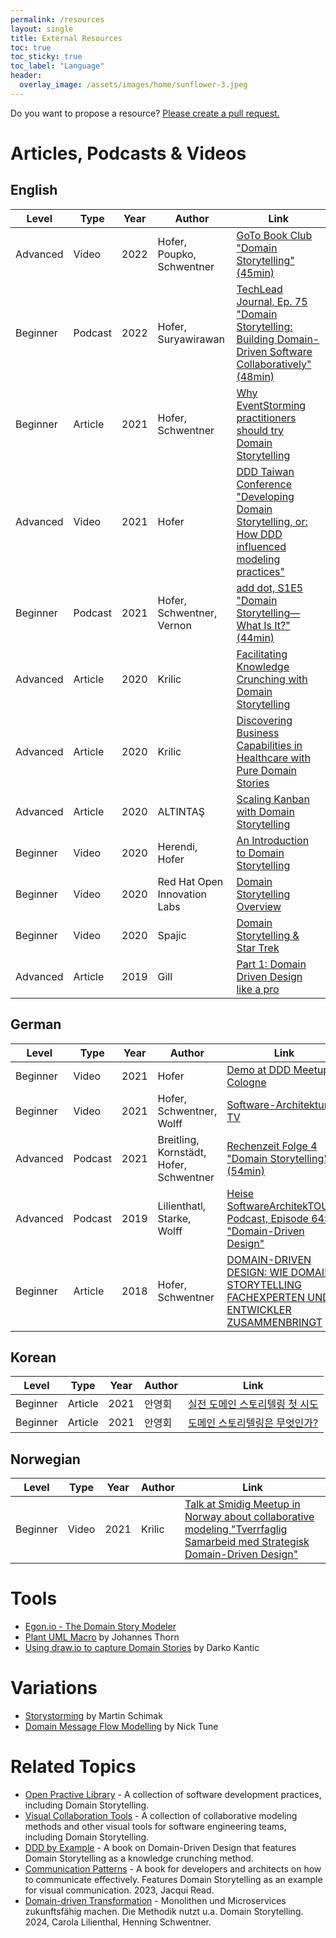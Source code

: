 ```yaml
---
permalink: /resources
layout: single
title: External Resources
toc: true
toc_sticky: true
toc_label: "Language"
header:
  overlay_image: /assets/images/home/sunflower-3.jpeg
---
```


Do you want to propose a resource? [Please create a pull request.](https://github.com/WPS/domainstorytelling.org/)

# Articles, Podcasts & Videos

## English

| Level     | Type     | Year | Author              | Link |
|---------- |--------- | ---- | ------------------- | ---- | 
| Advanced  | Video    | 2022 | Hofer, Poupko, Schwentner  | [GoTo Book Club "Domain Storytelling" (45min)](https://youtu.be/zx1C_MKncv0) |
| Beginner  | Podcast  | 2022 | Hofer, Suryawirawan | [TechLead Journal, Ep. 75 "Domain Storytelling: Building Domain-Driven Software Collaboratively" (48min)](https://techleadjournal.dev/episodes/75/) | 
| Beginner  | Article  | 2021 | Hofer, Schwentner   | [Why EventStorming practitioners should try Domain Storytelling](https://kalele.io/why-eventstorming-practitioners-should-try-domain-storytelling/)|
| Advanced  | Video    | 2021 | Hofer               | [DDD Taiwan Conference "Developing Domain Storytelling, or: How DDD influenced modeling practices"](https://www.youtube.com/watch?v=xUiEV45UU-4)
| Beginner  | Podcast  | 2021 | Hofer, Schwentner, Vernon | [add dot, S1E5 "Domain Storytelling—What Is It?" (44min)](https://adddot.io/podcast/s1e5/) |
| Advanced  | Article  | 2020 | Krilic | [Facilitating Knowledge Crunching with Domain Storytelling](https://medium.com/@mufridk/facilitating-knowledge-crunching-with-domain-storytelling-7e5f1be5b60e) |
| Advanced  | Article  | 2020 | Krilic |[Discovering Business Capabilities in Healthcare with Pure Domain Stories](https://mufridk.medium.com/discovering-business-capabilities-in-healthcare-with-pure-domain-stories-c1b5321c4699) |
| Advanced  | Article  | 2020 | ALTINTAŞ | [Scaling Kanban with Domain Storytelling](https://medium.com/@altuga/scaling-kanban-with-domain-storytelling-461eab0e4960) |
| Beginner  | Video    | 2020 | Herendi, Hofer      | [An Introduction to Domain Storytelling](https://youtu.be/d9k9Szkdprk) |
| Beginner  | Video    | 2020 | Red Hat Open Innovation Labs | [Domain Storytelling Overview](https://youtu.be/63ck9AjH9O8) |
| Beginner  | Video    | 2020 | Spajic                       | [Domain Storytelling & Star Trek](https://youtu.be/dBXGBA0DZJg) |
| Advanced  | Article  | 2019 | Gill | [Part 1: Domain Driven Design like a pro](https://medium.com/raa-labs/part-1-domain-driven-design-like-a-pro-f9e78d081f10) |

## German

| Level     | Type     | Year | Author            | Link |
|---------- |--------- | ---- | ----------------- | ---- |
| Beginner  | Video    | 2021 | Hofer             | [Demo at DDD Meetup Cologne](https://www.youtube.com/watch?v=FxPalV9a8fE)|
| Beginner  | Video    | 2021 | Hofer, Schwentner, Wolff | [Software-Architektur TV](https://software-architektur.tv/2020/10/09/folge021.html) |
| Advanced  | Podcast  | 2021 | Breitling, Kornstädt, Hofer, Schwentner | [Rechenzeit Folge 4 "Domain Storytelling" (54min)](https://www.wps.de/wps/rechenzeit/domain-storytelling/event:2021-08-10T10-12) |
| Advanced  | Podcast  | 2019 | Lilienthatl, Starke, Wolff | [Heise SoftwareArchitekTOUR-Podcast, Episode 64: "Domain-Driven Design"](https://www.heise.de/developer/artikel/Episode-64-Domain-Driven-Design-DDD-Episode-3-4491758.html) |
| Beginner  | Article  | 2018 | Hofer, Schwentner | [DOMAIN-DRIVEN DESIGN: WIE DOMAIN STORYTELLING FACHEXPERTEN UND ENTWICKLER ZUSAMMENBRINGT](https://jax.de/blog/microservices/domain-driven-design-wie-domain-storytelling-fachexperten-und-entwickler-zusammenbringt/) |




## Korean

| Level     | Type     | Year | Author            | Link |
|---------- |--------- | ---- | ----------------- | ---- |
| Beginner  | Article  | 2021 | 안영회            | [실전 도메인 스토리텔링 첫 시도](https://brunch.co.kr/@graypool/277) |
| Beginner  | Article  | 2021 | 안영회            | [도메인 스토리텔링은 무엇인가?](https://brunch.co.kr/@graypool/278) |

## Norwegian

| Level     | Type     | Year | Author            | Link |
|---------- |--------- | ---- | ----------------- | ---- |
| Beginner  | Video    | 2021 | Krilic            | [Talk at Smidig Meetup in Norway about collaborative modeling "Tverrfaglig Samarbeid med Strategisk Domain-Driven Design"](https://vimeo.com/showcase/7839015/video/650554654) |

# Tools

- [Egon.io - The Domain Story Modeler](https://egon.io)
- [Plant UML Macro](https://github.com/johthor/DomainStory-PlantUML) by Johannes Thorn
- [Using draw.io to capture Domain Stories](https://medium.com/domain-driven-stories/using-draw-io-to-capture-domain-stories-3ca828f732a0?) by Darko Kantic


# Variations
 - [Storystorming](https://medium.com/plexiti/story-storming-191756f57387) by Martin Schimak
 - [Domain Message Flow Modelling](https://medium.com/nick-tune-tech-strategy-blog/modelling-bounded-contexts-with-the-bounded-context-design-canvas-a-workshop-recipe-1f123e592ab) by Nick Tune

# Related Topics
- [Open Practive Library](https://openpracticelibrary.com/) - A collection of software development practices, including Domain Storytelling.
- [Visual Collaboration Tools](https://leanpub.com/visualcollaborationtools) - A collection of collaborative modeling methods and other visual tools for software engineering teams, including Domain Storytelling.
- [DDD by Example](https://leanpub.com/ddd-by-example) - A book on Domain-Driven Design that features Domain Storytelling as a knowledge crunching method.
- [Communication Patterns](https://communicationpatternsbook.com/) - A book for developers and architects on how to communicate effectively. Features Domain Storytelling as an example for visual communication. 2023, Jacqui Read.
- [Domain-driven Transformation](https://dpunkt.de/produkt/domain-driven-transformation/) - Monolithen und Microservices zukunftsfähig machen. Die Methodik nutzt u.a. Domain Storytelling. 2024, Carola Lilienthal, Henning Schwentner.

